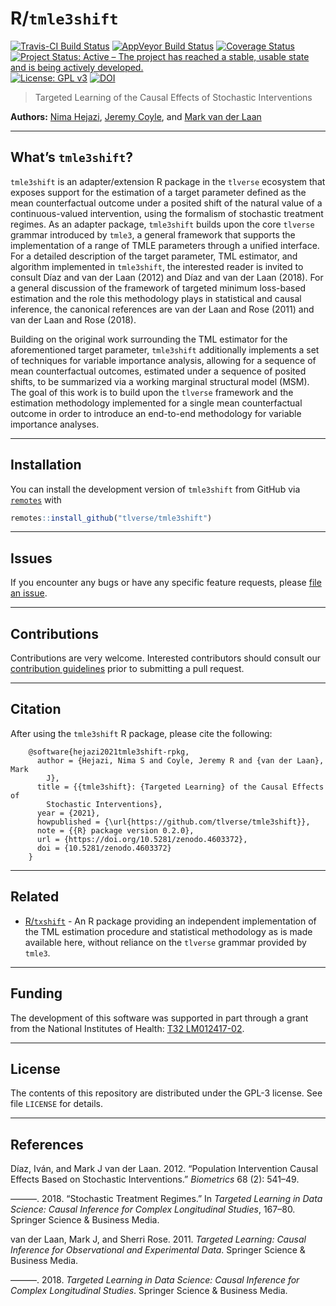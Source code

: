 
<!-- README.md is generated from README.Rmd. Please edit that file -->

# R/`tmle3shift`

[![Travis-CI Build
Status](https://travis-ci.org/tlverse/tmle3shift.svg?branch=master)](https://travis-ci.org/tlverse/tmle3shift)
[![AppVeyor Build
Status](https://ci.appveyor.com/api/projects/status/github/tlverse/tmle3shift?branch=master&svg=true)](https://ci.appveyor.com/project/nhejazi/tmle3shift)
[![Coverage
Status](https://img.shields.io/codecov/c/github/tlverse/tmle3shift/master.svg)](https://codecov.io/github/tlverse/tmle3shift?branch=master)
[![Project Status: Active – The project has reached a stable, usable
state and is being actively
developed.](http://www.repostatus.org/badges/latest/active.svg)](http://www.repostatus.org/#active)
[![License: GPL
v3](https://img.shields.io/badge/License-GPL%20v3-blue.svg)](http://www.gnu.org/licenses/gpl-3.0)
[![DOI](https://zenodo.org/badge/DOI/10.5281/zenodo.4603372.svg)](https://doi.org/10.5281/zenodo.4603372)

> Targeted Learning of the Causal Effects of Stochastic Interventions

**Authors:** [Nima Hejazi](https://nimahejazi.org), [Jeremy
Coyle](https://github.com/jeremyrcoyle), and [Mark van der
Laan](https://vanderlaan-lab.org)

-----

## What’s `tmle3shift`?

`tmle3shift` is an adapter/extension R package in the `tlverse`
ecosystem that exposes support for the estimation of a target parameter
defined as the mean counterfactual outcome under a posited shift of the
natural value of a continuous-valued intervention, using the formalism
of stochastic treatment regimes. As an adapter package, `tmle3shift`
builds upon the core `tlverse` grammar introduced by `tmle3`, a general
framework that supports the implementation of a range of TMLE parameters
through a unified interface. For a detailed description of the target
parameter, TML estimator, and algorithm implemented in `tmle3shift`, the
interested reader is invited to consult Dı́az and van der Laan (2012)
and Dı́az and van der Laan (2018). For a general discussion of the
framework of targeted minimum loss-based estimation and the role this
methodology plays in statistical and causal inference, the canonical
references are van der Laan and Rose (2011) and van der Laan and Rose
(2018).

Building on the original work surrounding the TML estimator for the
aforementioned target parameter, `tmle3shift` additionally implements a
set of techniques for variable importance analysis, allowing for a
sequence of mean counterfactual outcomes, estimated under a sequence of
posited shifts, to be summarized via a working marginal structural model
(MSM). The goal of this work is to build upon the `tlverse` framework
and the estimation methodology implemented for a single mean
counterfactual outcome in order to introduce an end-to-end methodology
for variable importance analyses.

-----

## Installation

You can install the development version of `tmle3shift` from GitHub via
[`remotes`](https://CRAN.R-project.org/package=remotes) with

``` r
remotes::install_github("tlverse/tmle3shift")
```

-----

## Issues

If you encounter any bugs or have any specific feature requests, please
[file an issue](https://github.com/tlverse/tmle3shift/issues).

-----

## Contributions

Contributions are very welcome. Interested contributors should consult
our [contribution
guidelines](https://github.com/tlverse/tmle3shift/blob/master/CONTRIBUTING.md)
prior to submitting a pull request.

-----

## Citation

After using the `tmle3shift` R package, please cite the following:

``` 
    @software{hejazi2021tmle3shift-rpkg,
      author = {Hejazi, Nima S and Coyle, Jeremy R and {van der Laan}, Mark
        J},
      title = {{tmle3shift}: {Targeted Learning} of the Causal Effects of
        Stochastic Interventions},
      year = {2021},
      howpublished = {\url{https://github.com/tlverse/tmle3shift}},
      note = {{R} package version 0.2.0},
      url = {https://doi.org/10.5281/zenodo.4603372},
      doi = {10.5281/zenodo.4603372}
    }
```

-----

## Related

  - [R/`txshift`](https://github.com/nhejazi/txshift) - An R package
    providing an independent implementation of the TML estimation
    procedure and statistical methodology as is made available here,
    without reliance on the `tlverse` grammar provided by `tmle3`.

-----

## Funding

The development of this software was supported in part through a grant
from the National Institutes of Health: [T32
LM012417-02](https://projectreporter.nih.gov/project_info_description.cfm?aid=9248418&icde=37849831&ddparam=&ddvalue=&ddsub=&cr=1&csb=default&cs=ASC&pball=).

-----

## License

The contents of this repository are distributed under the GPL-3 license.
See file `LICENSE` for details.

-----

## References

<div id="refs" class="references">

<div id="ref-diaz2012population">

Dı́az, Iván, and Mark J van der Laan. 2012. “Population Intervention
Causal Effects Based on Stochastic Interventions.” *Biometrics* 68 (2):
541–49.

</div>

<div id="ref-diaz2018stochastic">

———. 2018. “Stochastic Treatment Regimes.” In *Targeted Learning in Data
Science: Causal Inference for Complex Longitudinal Studies*, 167–80.
Springer Science & Business Media.

</div>

<div id="ref-vdl2011targeted">

van der Laan, Mark J, and Sherri Rose. 2011. *Targeted Learning: Causal
Inference for Observational and Experimental Data*. Springer Science &
Business Media.

</div>

<div id="ref-vdl2018targeted">

———. 2018. *Targeted Learning in Data Science: Causal Inference for
Complex Longitudinal Studies*. Springer Science & Business Media.

</div>

</div>
